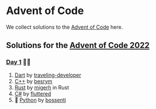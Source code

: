 # Advent of Code

We collect solutions to the [Advent of Code](https://adventofcode.com/) here.

## Solutions for the [Advent of Code 2022](https://adventofcode.com/2022) 

### [Day 1](https://adventofcode.com/2022/day/1) 🧝‍♂️

1. [Dart](https://github.com/traveling-developer/Advent-of-Code-2022/blob/main/lib/day01.dart) by [traveling-developer]
2. [C++](https://github.com/besrym/Advent-of-Code-2022/blob/main/day1/day1.cpp) by [besrym]
3. [Rust](https://github.com/migerh/aoc-2022/blob/main/src/day01/mod.rs) by [migerh] in Rust
4. [C#](https://github.com/fluttered/Advent-of-Code/blob/main/Day1.cs) by [fluttered]
5. :snake: [Python](https://github.com/bossenti/advent-of-code-2022/tree/main/day01) by [bossenti]


[traveling-developer]: https://github.com/traveling-developer
[besrym]: https://github.com/besrym
[migerh]: https://github.com/migerh
[fluttered]: https://github.comf/fluttered
[bossenti]: https://github.com/bossenti
